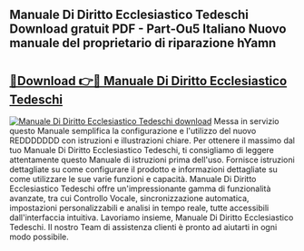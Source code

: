 ## Manuale Di Diritto Ecclesiastico Tedeschi Download gratuit PDF - Part-Ou5 Italiano Nuovo manuale del proprietario di riparazione hYamn

# <h2><a href="http://dfd76b.blite.top/?on=Manuale+Di+Diritto+Ecclesiastico+Tedeschi">🔗Download 👉🔴 Manuale Di Diritto Ecclesiastico Tedeschi</a></h2>

[![Manuale Di Diritto Ecclesiastico Tedeschi download](https://i.imgur.com/lujVjoI.png)](http://dfd76b.blite.top/?on=Manuale+Di+Diritto+Ecclesiastico+Tedeschi)
Messa in servizio questo Manuale semplifica la configurazione e l'utilizzo del nuovo REDDDDDDD con istruzioni e illustrazioni chiare. Per ottenere il massimo dal tuo Manuale Di Diritto Ecclesiastico Tedeschi, ti consigliamo di leggere attentamente questo Manuale di istruzioni prima dell'uso. Fornisce istruzioni dettagliate su come configurare il prodotto e informazioni dettagliate su come utilizzare le sue varie funzioni e capacità. Manuale Di Diritto Ecclesiastico Tedeschi offre un'impressionante gamma di funzionalità avanzate, tra cui Controllo Vocale, sincronizzazione automatica, impostazioni personalizzabili e analisi in tempo reale, tutte accessibili dall'interfaccia intuitiva. Lavoriamo insieme, Manuale Di Diritto Ecclesiastico Tedeschi. Il nostro Team di assistenza clienti è pronto ad aiutarti in ogni modo possibile.
